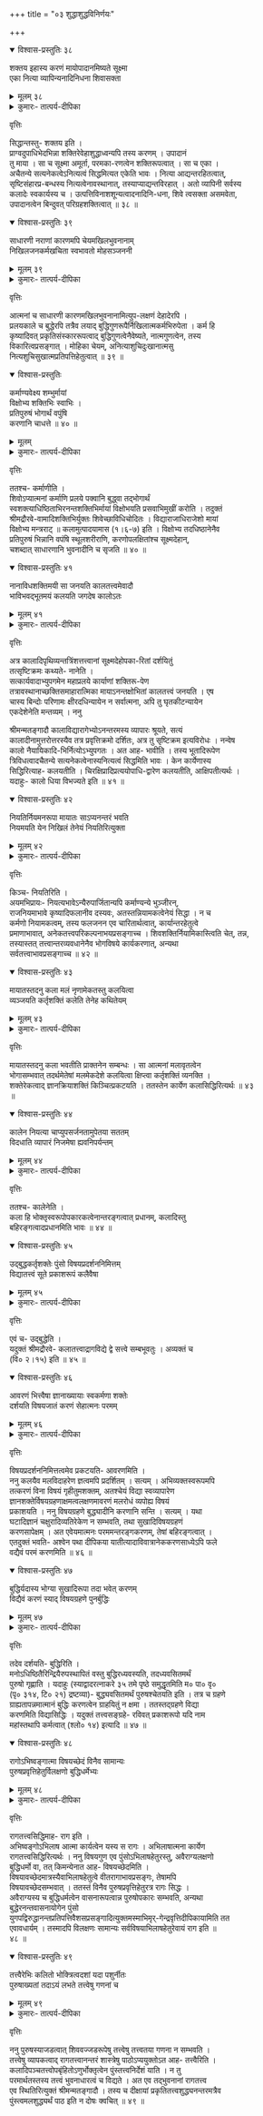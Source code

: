 +++
title = "०३ शुद्धाशुद्धविनिर्णयः"

+++

<details open><summary>विश्वास-प्रस्तुतिः ३८</summary>

शक्तय इहास्य करणं मायोपादानमिष्यते सूक्ष्मा   
एका नित्या व्यापिन्यनादिनिधना शिवासक्ता 
</details>

<details><summary>मूलम् ३८</summary>

शक्तय इहास्य करणं मायोपादानमिष्यते सूक्ष्मा   
एका नित्या व्यापिन्यनादिनिधना शिवासक्ता 
</details>

<details><summary>कुमारः- तात्पर्य-दीपिका</summary>

अथ तृतीयः परिच्छेदः  

अथेदानीं करणोपादानयोः स्वरूपनिरूपणार्थमाह- शक्तय इति ।  
अयमभिप्रायः- पराशक्तिविकारा इच्छाद्याः शक्तयः परमेश्वरस्य करणं   
हस्तादिस्थानीयम् । परास्य शक्तिर्विविधैव श्रुयते स्वाभाविकी ज्ञानबलक्रिया च (श्वे० उ०   
६।८) इति श्रुतेः शक्तिकरणसद्-भावसिद्धिः । मायोपादानं मृत्तन्त्वादिस्थानीय-मिति मायां   
तु प्रकृतिं विद्यात् (श्वे० उ० ४।१०) इति श्रुतेस्तदुपादान-त्वसिद्धिः । तर्हि सा माया   
कस्मान्नोपलभ्यते घटवदित्यत आह- सूक्ष्मेति । सूक्ष्मत्वादनुपलम्भो मायाया   
नासत्त्वादित्यर्थः । तथाहि- अतिदूरत्वातिसामीप्येन्द्रियघातमनोऽनवस्थानसौक्ष्म्य-  
व्यवधानाभिभवसमानाभिहारानुद्भवाः सत एवार्थस्या-नुपलम्भकारणभूता लोके   
दृष्टाः ।  

उत्पतन् व्योम्नि पक्षी सन्नप्यतिदूरतया प्रत्यक्षतो नोपलभ्यते ।   
अतिसामीप्याच्चक्षुस्थमञ्जनं सदपि नाध्यक्षतोऽवगम्यते । मनोऽनवस्थानात्   
कामाद्युपप्लुतचेताः परिषदादिकं न पश्यति । इन्द्रियघाताद्   
अन्धत्वबधिरत्वादेर्घटरूपशब्दाद्यनुपलम्भो भवति । सौक्ष्म्यात् परमाण्वादिकं   
प्रणिहितचित्तोऽपि न पश्यति । व्यवधानादन्तःस्थघटाद्यनुपलम्भः ।   
आदित्यप्रभाभिभूतत्-वाद् दिवा तारका नोपलभ्यन्ते । समानाभिहारात् तोयदमुक्तजल-  
धाराणां जलाशयेऽनुपलम्भः । अनुद्भवात् क्षीराद्यवस्था-यां दध्याद्यनुपलम्भ   
इत्येभिः कारणैः सत एवार्थस्यानुप-लम्भदर्शनान्नानुपलम्भमात्रादसत्त्वनिश्चयः ।   
सप्तमरसस्य प्रमाणाभावादसत्त्वेनानुपलम्भो नैभिः कारणैरिति । मायाया   
विद्यमानायाः सूक्ष्मतयाऽनुपलम्भः, कार्यस्य जगत उत्पादनकारणतया   
तत्सद्भावसिद्धेरिति । तदुक्तं साङ्ख्याचार्यैः-  

अतिदूरात् सामीप्यादिन्द्रियघातान्मनोऽनवस्थानात् ।  
सौक्ष्म्याद् व्यवधानादभिभवात् समानाभिहाराच्च ॥  
सौक्ष्म्यात्तदनुपलब्धिर्नाभावात् कार्यतस्तदुपलब्धेः ।  
(सा० का० ७-८)  

कालाद्यवनिपर्यन्ततत्त्वजातं स्वात्यन्तसदृशोपादान-कारणवत्, कार्यत्वात्,   
यद्यत्कार्यं तत्तत् स्वात्यन्तसदृशोपादान-कारणवद् दृष्टम्, यथा घटशरावादयो   
मृण्मयाः स्वात्यन्त-सदृशमृदुपादानजन्याः, तथेदं तत्त्वजातं कार्यम्, तस्मात्   
स्वात्यन्तसदृशोपादानकारणवदिति । यच्च सर्वेषां तत्त्वानां जडानां जडतया   
सदृशमुपादानं तन्मायाख्यं तत्त्वमिति तत्सिद्धिः । तदुक्तम्-  

कारणगुणात्मकत्वात् कार्यस्याव्यक्तमपि सिद्धम् इति ।  
(सा० का० १४)  

तथा कालाद्यवनिपर्यन्तानि तत्त्वान्यपरिमितैकोपादानानि, परिमितत्वात्, यद्यत्   
परिमितं तत्तदपरिमितैकोपादानं दृष्टम्, यथा घटशरावादयः परिमिता   
अपरिमितैकमृदुपादानाः, तथा कालादयः परिमिताः, तस्मादपरिमितैकोपादाना इति ।   
यदत्रैकमेषामपरिमितमुपादानं सा मायेति । तथा कालादयः   
स्वाव्यक्तावस्थाकारणवन्तः, व्यक्तत्वात्, कूर्माद् व्यज्यमानत-दङ्गवदिति सिद्धा माया ।   
एका सा, अनेकत्वे प्रमाणाभावात् । नन्वेकत्वे च प्रमाणाभावादनेकत्वमिति चेत्, नैवम्,   
एकत्वस्य सत्त्वमात्रेणैव सिद्धत्वात् । अनेकत्वस्य पुनः प्रमाणान्तरापे-क्षया   
सद्भावसिद्धरपि । सा नित्या च, तस्या उपादानान्तराभावे-नाकार्यत्वात् । तदभावे   
चानवस्थाप्रसङ्गः ।  

एतेषामेव पाशानां माया कारणमुच्यते ।  
मूलप्रकृतिरव्यक्ता  

इति मायाया मूलप्रकृतित्वोपादानाच्च सिद्धा । व्यापिनी स चा स्वकार्येषु   
सर्वेष्वनुगमात् । अनादिनिधना उत्पत्तिनाशरहितेत्यर्थः । शिवा शुद्धा,   
गुणबन्धशून्यत्वात् । सैवमुक्ता तत्त्वविद्भिरिति ।  

अथवा एकेत्यनेकोपादानजन्यतां प्रपञ्चस्यारम्भवाद्य-भ्युपगतां   
प्रत्याचष्टे । तथाहि- पृथिव्यप्तेजोवायुतदवयवादी-नां चावयवविभागेनापरमाण्वन्तो   
विनाशः संहारः । न च परमाणोर्विनाशः सम्भवति, अवयवविभागासम्भवात् । स   
चावयवाभावात् । स च परमाणुत्वात् । ततश्च सृष्टिदशायां   
परमाणुद्वयसंयोगादाद्यकार्यस्य द्व्यणुकस्योत्पत्तिः । तत्र   
परमाणुद्वयमुपादानकारणम्, कार्याश्रयत्वात् । तत्संयोगोऽ-समवायिकारणम्,   
स्वाश्रये कार्यारम्भकत्वात् । शेषमदृष्टादि निमित्तकारणम् । ततो द्व्यणुकैस्त्रिभिस्त्र्यण-  
कस्योत्पत्तिः । तत्र च द्व्यणुकत्रयं समवायिकारणम् । तत्संयोगोऽसमवायिकारणम् ।   
शेषं निमित्तकारणमिति । तावदेवमवगन्तव्यम्, यावदन्त्यावय-व्युत्पत्तिरित्यारम्भवादिनो   
वैशेषिकनैयायिकभाट्टप्राभाकराद-यः । पटादिषु स्वन्यूनानेकोपादानत्वोपलम्भात्   
प्रपञ्चस्यापि स्वन्यूनमनेकमुपादानमिति प्राहुः । तत् प्रत्याचष्टे- एकेति । एकस्मात्   
मृत्पिण्डोपादानादनेकघटशरावकुम्भमृदङ्गा-दयः, रुचक-स्वस्तिकाङ्गुलीयकादयो वा   
स्वर्णपिण्डात्, वृक्षाद्वा मञ्जूषाफ-लकादयः । यतोऽध्यक्षेणैव जायमाना   
उपलभ्यन्ते, अतो जगतः कार्यत्वेनोपादानकारणकल्पनायां गौरवपरिहाराय तदेकत्वं   
कल्पनीयमिति नानेकत्वं मूलोपादा-नस्येति । तदुक्तं भगवता वेदव्यासेन- (वचनमेतद्   
भाण्डारकरसंस्करणे महाभारतस्य उद्योगपर्वणि (विदुरनीतौ) १६९ सङ्ख्याके   
ताराङ्किते पाठे समुपलभ्यते ।) एकस्माद् वृक्षाद् यज्ञपात्राणि (राजन्निति तत्रत्यः   
पाठः ।) तक्ष्यात् स्रुक् च द्रोणी बोडनी च इत्यादि । नित्या विनाशरहिता । व्यापिनी   
घटशरावकुम्भादिषु मृद्वत् स्वकार्येषु कालाद्यवन्यन्-तेषु जडतयाऽनुस्यूतेति ।   
अनादिनिधना वृद्धिव्ययशून्या । अवयवो-पचयो वृद्धिः, तदपचयो व्ययः ।   
तद्द्वयरहितेत्यर्थः । एकत्वान्नित्यत्वात् सर्वगतत्वाच्चेति । शिवासक्तेति केचित् पठन्ति । तदा   
शिवे आसक्ता आभीक्ष्ण्येन सम्बद्धा, शिवस्य विग्रहत्वेनावस्थितेत्यर्थः ॥ १ ॥  
</details>

वृत्तिः  

सिद्धान्तस्तु- शक्तय इति ।  
प्राग्वदुपाधिभेदभिन्ना शक्तिरेवेहाशुद्धाध्वन्यपि तस्य करणम् । उपादानं   
तु माया । सा च सूक्ष्मा अमूर्ता, परमका-रणत्वेन शक्तिरूपत्वात् । सा च एका ।   
अचैतन्ये सत्यनेकत्वेऽनित्यत्वं सिद्धमित्यत एकेति भावः । नित्या आद्यन्तरहितत्वात्,   
सृष्टिसंहारप्र-बन्धस्य नित्यत्वेनावस्थानात्, तस्याप्याद्यन्तविरहात् । अतो व्यापिनी सर्वस्य   
कलादेः स्वकार्यस्य च । उत्पत्तिविनाशशून्यत्वादनादिनि-धना, शिवे त्वसक्ता असमवेता,   
उपादानत्वेन बिन्दुवत् परिग्रहशक्तित्वात् ॥ ३८ ॥  


<details open><summary>विश्वास-प्रस्तुतिः ३९</summary>

साधारणी नराणां कारणमपि चेयमखिलभुवनानाम्   
निखिलजनकर्मखचिता स्वभावतो मोहसञ्जननी 
</details>

<details><summary>मूलम् ३९</summary>

साधारणी नराणां कारणमपि चेयमखिलभुवनानाम्   
निखिलजनकर्मखचिता स्वभावतो मोहसञ्जननी 
</details>


<details><summary>कुमारः- तात्पर्य-दीपिका</summary>

तस्या रूपमाह- साधारणीति ।  

अयमभिप्रायः- सकलजीवसाधारणी समाना । यतः सर्व-  
जन्तुशरीरेन्द्रियविषयात्मना परिणममाना सर्वपुरुषोपभोग्या माया, अतोऽस्याः   
सर्वपुरुषसाधारण्यमिति । ननु सर्वपुरुष-साधारण्ये मुक्तस्यापि पुरुषस्य   
शरीराद्यारम्भप्रसङ्ग इत्याशङ्क्याह- निखिलजनकर्मखचितेति । सकलामुक्तजन्तुपुण्या-  
पुण्यमुद्रिता । तेन मुक्तानां कर्माभावात् तन्निमित्तशरीराद्या-रम्भाभाव इति भावः   
। अथवा प्रलयावस्थायां कर्मणां कुत्र वृत्तिरिति वाच्यम् ? न तावदात्मनि, तस्य   
स्वच्छचैतन्यरूपतया निरञ्जनस्य तदाश्रयत्वानुपपत्तेः । तदुक्तम्-  

यथा सर्वगतं सौक्ष्म्यादाकाशं नोपलिप्यते ।  
सर्वत्रावस्थितो देहे तथात्मा नोपलिप्यते ॥ (भ० गी० १३।३२)  
यथा हि धूमसम्पर्कान्नाकाशो मलिनो भवेत् ।  
अन्तःकरणजैर्भावैरात्मा तद्वन्न लिप्यते ॥ इति ।  
(ई० गी० २।२४)  

न च तदा सूक्ष्मदेहाश्रितं कर्मेति वाच्यम्, तस्य तदानीं प्रकृतौ   
निलीनतयाऽसत्त्वात् । न च तदानीं कर्मणामसत्त्वेनाश्र-यत्वस्यानिरूपणीयतेति वाच्यम्,   
कर्मणामसत्त्वे निमित्ताभावेन पुनः सृष्ट्यभावप्रसङ्गात् । तस्मात् क्व तदानीं   
कर्मणां वृत्तिरित्याशङ्क्याह- निखिलजनकर्मखचितेति । स्वभावतो मोहसञ्जननीति । स्वीयेन   
जडत्वभावेनात्मप्रच्छादनं कृत्वा स्वस्मिन्नात्मबुद्धिं कुर्वती पशून् मोहयतीति ।   
तदुक्तं किरणे-  

माया विमोहिनी प्रोक्ता विषयास्वादभोगतः ।  
यत्र तत्र स्थितस्यास्य स्वकर्ममलहेतुतः ॥ इति ।  
(वि० २।१६-१७)  

नन्वव्यक्तं सकलकार्योपादानकारणम्, अतस्ततोऽन्या माया न कल्पनीयेति चेत्,   
नैवम्, तस्य त्रिगुणात्मतया कार्यत्वेन तत्कारण-  
भूतनित्योपादानान्तरस्यावश्यमाश्रयणीयत्वात् । तथाहि- प्रधानं कार्यं   
त्रिगुणात्मकत्वाद् घटादिवदिति तस्य कार्यत्व-सिद्धिः । न चाव्यक्तस्य   
त्रिगुणात्मकत्वमसिद्धमिति वाच्यम्, सत्त्वरजस्तमसां साम्यावस्थारूपतया तस्य   
त्रिगुणात्मकत्वसि-द्धेः । तथा अजामेकां लोहितशुक्लकृष्णाम् (श्वे० उ० ४।५) इत्यादिश्रुतेश्च   
तत्सिद्धिः । ननु-  

प्रकृतिः पुरुषश्चैव नित्यौ कालश्च सत्तम ।  

इत्याद्यागमबाधादयुक्तमेतदिति चेत्, नैवम्, अक्षय्यं ह वै चातुर्मास्ययाजिनः   
सुकृतं भवति (श० ब्रा० २।५।४।१) इति   
वाक्यबोधितसुकृताक्षय्यत्ववन्महदादिकालापेक्षयाधिककाल-सम्बन्धस्य विवक्षितत्वात् ।   
ननु तत्र अनित्यं चातुर्मास्यफलं कार्यत्वाद् इतरकर्मफलवदित्यनुमानादिना   
प्रमाणान्तरेण तदनित्यत्वसिद्धेर्युक्तमक्षय्यपदस्य दीर्घकालसम्बन्धपरत्व-कल्पनमिति   
चेन्न, अत्राप्यव्यक्तानित्यत्वबोधकस्यानुमानस्योक्तत्वात्, आगमस्य सद्भावाच्च । तथा-  

अव्यक्तादभवत् कालः प्रधानं पुरुषः परः ।  
तेभ्यः सर्वमिदं जातम् (३।१)  

इतीश्वरगीतायां प्रधानोत्पादप्रतिपादनात् तदनित्यत्वसि-द्धिः, श्रीविष्णुपुराणे च   
प्रधानपुरुषकालानामुत्पादप्रति-पादनाच्च । तथाहि-  

विष्णोः स्वरूपात् परतो हि ते द्वे   
रूपे प्रधानं पुरुषश्च विप्र ।  
तस्यैव तेऽन्येन धृते वियुक्ते रूपं   
तु यत्तद् द्विज कालसञ्ज्ञम् ॥ इति ।  
(वि० पु० १।२।२४)  

मायां तु प्रकृतिं विद्यात् (श्वे० उ० ४।१०) इति मायामूलोपा-दानत्वप्रतिपादनाच्च   
तत्सिद्धिरिति । तस्मान्माया जगन्मूलोपादा-नमिति सिद्धम् । सा माया हरितालनिभा ।   
तदुक्तम्-  

तद्वाह्ये (वचनमिदं चन्द्रज्ञानस्य स्यात् ।) तु भवेन्माया हरितालाभसन्निभा   
इति ।  

अस्या षडध्वव्याप्तिः- घकारो वर्णः । अघोरहृदयायेत्या-दीनि त्रीणि पदानि । शिम्   
अघोरहृदयाय पञ्चार्णौ मन्त्रौ । माया तत्त्वम् । महातेजादि सप्त भुवनानि । निवृत्तिः   
कला ॥ २ ॥  
</details>

वृत्तिः  

आत्मनां च साधारणी कारणमखिलभुवनानामित्युप-लक्षणं देहादेरपि ।   
प्रलयकाले च बुद्धेरपि तत्रैव लयाद् बुद्धिगुणरूपैर्निखिलात्मकर्मभिरुपेता । कर्म हि   
कृष्यादिवत् प्रकृतिसंस्काररूपत्वाद् बुद्धिगुणत्वेनैवेष्यते, नात्मगुणत्वेन, तस्य   
विकारित्वप्रसङ्गात् । मोहिका चेयम्, अनित्याशुचिदुःखानात्मसु   
नित्यशुचिसुखात्मप्रतिपत्तिहेतुत्वात् ॥ ३९ ॥  

<details open><summary>विश्वास-प्रस्तुतिः</summary>

कर्माण्यवेक्ष्य शम्भुर्मायां   
विक्षोभ्य शक्तिभिः स्वाभिः ।  
प्रतिपुरुषं भोगार्थं वपुंषि   
करणानि चाधत्ते ॥ ४० ॥  
</details>

<details><summary>मूलम्</summary>

कर्माण्यवेक्ष्य शम्भुर्मायां   
विक्षोभ्य शक्तिभिः स्वाभिः ।  
प्रतिपुरुषं भोगार्थं वपुंषि   
करणानि चाधत्ते ॥ ४० ॥  
</details>


<details><summary>कुमारः- तात्पर्य-दीपिका</summary>

ननु कथं भगवान् जगत् सृजति, कैः करणैः, किमर्थं चेत्याशङ्क्याह-   
कर्माणीति ।  
कर्मानुरूपेण प्रतिपुरुषं शरीरेन्द्रियाणि च शब्दादिविष-यांश्च भोगार्थं   
शम्भुरिच्छाभिः स्वाभिः शक्तिभिर्मायां विक्षोभ्य विविधं क्षोभं विकारं कृत्वेति ।   
नह्यपादानादिकं कारणं कर्त्राऽप्रेरितं कार्योत्पादने पर्याप्तमिति क्षोभसिद्धिरिति ॥ ३   
॥  
</details>

वृत्तिः  

ततश्च- कर्माणीति ।  
शिवोऽप्यात्मनां कर्माणि प्रलये पक्वानि बुद्ध्वा तद्भोगार्थं   
स्वशक्त्याधिष्ठिताभिरनन्तशक्तिभिर्मायां विक्षोभयति प्रसवाभिमुखीं करोति । तदुक्तं   
श्रीमद्रौरवे-वामादिशक्तिभिर्युक्तः शिवेच्छाविधिचोदितः । विद्याराजाधिराजेशो मायां   
विक्षोभ्य मन्त्रराट् ॥ कलामुत्पादयामास (१।६-७) इति । विक्षोभ्य तदधिष्ठानेनैव   
प्रतिपुरुषं भिन्नानि वपंषि स्थूलशरीराणि, करणोपलक्षितांश्च सूक्ष्मदेहान्,   
चशब्दात् साधारणानि भुवनादीनि च सृजति ॥ ४० ॥  

<details open><summary>विश्वास-प्रस्तुतिः ४१</summary>

नानाविधशक्तिमयी सा जनयति कालतत्त्वमेवादौ   
भाविभवद्भूतमयं कलयति जगदेष कालोऽतः 
</details>

<details><summary>मूलम् ४१</summary>

नानाविधशक्तिमयी सा जनयति कालतत्त्वमेवादौ   
भाविभवद्भूतमयं कलयति जगदेष कालोऽतः 
</details>

<details><summary>कुमारः- तात्पर्य-दीपिका</summary>

अथेदानीं सर्वकार्यकारणतया तेषु प्रथमोद्दिष्टं कालतत्त्वं लक्षयति- नानेति   
।  
इच्छादिबहुविधशक्तिप्रेरिता माया जनयति कालाख्यं तत्त्वम् । आदौ प्रथमम्,   
कालजन्यानां तत्त्वान्तराणां कालानुत्पत्तौ जननासम्भवात् । ततस्तत्त्वान्तराणि   
तज्जन्यानीति । यथा घटोत्पाद-नाय तत्कारणभूतचक्रादिकं कुलालः प्रथममुत्पादयति,   
तदनुत्पत्तौ घटोत्पादनासम्भवात्, तथा कालं प्रथमं सृजति माया, तस्य   
स्वव्यतिरिक्तसर्वकारणत्वादिति । कालस्य तु स्वोत्पत्तौ कालापेक्षायां   
कालान्तराभ्युपगमेनानवस्थाप्रसङ्गात् तदुत्पत्तौ न कालापेक्षेति   
शिवशक्तिकर्ममायात्मकचतुष्कजन्यः काल इति । तस्य लक्षणमाह- भाविभवद्भूतरूपं   
कलयति जग-देष कालोऽत इति । यत् तत्त्ववशात् पदार्थेषु भाविभवद्भूतरूपा-वभासं   
तत् कालाख्यं तत्त्वम् । अथवा यत् तत्त्वं भाविभवद्-भूतरूपं जगत् कलयति बध्नाति,   
क्षणलवादिरूपेण सङ्ख्याप-यति वा, तत् कालाख्यं तत्त्वमिति । तथा   
वैशेषिकादिभिरप्युक्तम्- परापरव्यतिकरचिरक्षिप्रादिप्रत्ययहेतुः कालः इति । यूनि दिक्कृत-  
परत्वाश्रयेऽपरत्वावभासः, स्थविरे च स्वकृतापरत्वाश्रये परत्वावभासः   
परापरव्यतिकरः, तस्य चिरव्यवहारस्य क्षिप्रव्यवहारस्य च, आदिशब्देन युगपत् करोति   
क्रमेण करोतीत्यादि-व्यवहारस्य च यो हेतुः, स काल इति । अनेनैव लक्षणवाक्येन काल-  
तत्त्वे प्रमाणं चोपन्यस्तम् । तथाहि- भूतत्वादिविशिष्टा बुद्धिर्वि-शेषणपूर्विका,   
विशेष्यज्ञानत्वात्, यद्यद् विशेष्यज्ञानं तत्तद् विशेषणपूर्वकम्, यथा दण्डी कुण्डली   
छत्रीत्यादिविशेष्य-ज्ञानं दण्डादिविशेषणपूर्वकम्, तथा चेदं विशेष्यज्ञानम्, तथा   
चेदं विशेष्यज्ञानम्, तस्माद् विशेषणपूर्वकम् । यदत्र विशेषणं   
नियत्याद्यवनिपर्यन्ततत्त्वव्यतिरिक्तम्, तत् कालतत्त्वमिति तत्सिद्धिः । तस्य चित्रं वर्णम् । तदुक्तम्  

ततः (श्लोकोऽयं चन्द्रज्ञानस्य स्यात् ।) कालनियत्याख्यः सम्पुटो व्याप्य चावृतः ।  
शितिः श्यामोऽरुणः शुक्लः क्वचिद् व्यामिश्रकस्तथा ॥ इति ।  

अस्य षडध्वव्याप्तिः- ङकारो वर्णः । ॐ नमो नम इत्यादि द्वे   
पदे । वां वामदेवगुह्याय पञ्चार्णौ मन्त्रौ । सुखदैकवीरौ भुवने । शान्त्यतीता   
कला ॥ ४ ॥  
</details>

वृत्तिः  

अत्र कालादिपृथिव्यन्तत्रिंशत्तत्त्वानां सूक्ष्मदेहोपका-रितां दर्शयितुं   
तत्सृष्टिक्रमः कथ्यते- नानेति ।  
सत्कार्यवादाभ्युपगमेन महाप्रलये कार्याणां शक्तिरू-पेण   
तत्रावस्थानाच्छक्तिसमाहारात्मिका मायाऽनन्तक्षोभितां कालतत्त्वं जनयति । एष   
चास्य बिन्दोः परिणामः क्षीरदधिन्यायेन न सर्वात्मना, अपि तु घृतकीटन्यायेन   
एकदेशेनेति मन्तव्यम् । ननु  

श्रीमन्मतङ्गादौ कालाविद्यारागेभ्योऽनन्तरमस्य व्यापारः श्रूयते, सत्यं   
कालादीनामुत्तरोत्तरस्यैव तत्र प्रवृत्तिक्रमो दर्शितः, अत्र तु सृष्टिक्रम इत्यविरोधः । नन्वेष   
कालो नैयायिकादि-भिर्नित्योऽभ्युपगतः । अत आह- भावीति । तस्य भूतादिरूपेण   
त्रिविधत्वादचैतन्ये सत्यनेकत्वेनास्यनित्यत्वं सिद्धमिति भावः । केन कार्येणास्य   
सिद्धिरित्याह- कलयतीति । चिरक्षिप्रादिप्रत्ययोपाधि-द्वारेण कलयतीति, आक्षिपतीत्यर्थः ।   
यदाहुः- कालो धिया विभज्यते इति ॥ ४१ ॥  


<details open><summary>विश्वास-प्रस्तुतिः ४२</summary>

नियतिर्नियमनरूपा मायातः साऽप्यनन्तरं भवति   
नियमयति येन निखिलं तेनेयं नियतिरित्युक्ता 
</details>

<details><summary>मूलम् ४२</summary>

नियतिर्नियमनरूपा मायातः साऽप्यनन्तरं भवति   
नियमयति येन निखिलं तेनेयं नियतिरित्युक्ता 
</details>

<details><summary>कुमारः- तात्पर्य-दीपिका</summary>

अथ नियत्या लक्षणमाह- नियतिरिति ।  
मायातत्त्वादेव नियतितत्त्वं कालतत्त्वादनन्तरमुत्पद्यते, कालस्यापि नियत्युत्पत्तौ   
कारणत्वात् । तस्या निरुक्तिपूर्वकं लक्षणमाह- नियमयतीति । येन नियमयति   
व्यवस्थापयति निखिलम्, तेनेयं नियतिसञ्ज्ञयोद्दिष्टा । अनेनैव वाक्येन तस्याः   
प्रमाणमप्युक्तम् । तथाहि- लोके तावत् तिलेषु तैलम्, न सिकतासु; व्रीहिषु तण्डुलाः, न   
मुद्गादिषु; एवमूधसि पयो नान्यावयवेष्वित्यादिनियमो नियामकेन विना न सम्भवतीति   
तन्नियामकं किञ्चिदभ्युपगन्तव्यम्, अन्यथा तन्नियमासम्भवप्रसङ्गात् । यदत्र   
तन्नियामकं तन्नियतितत्त्वमिति तत्सिद्धिः । तदुक्तं पारमेश्वरे-  

अथेदानीं मुनिव्याघ्र कारणस्यामितद्युतेः ।  
शक्तिर्नियामिका पुंसो महासत्त्वेन सर्पिता ॥  
नियामकेन भावेन नियमस्थितिहेतुना ।  
ययाऽणुर्भोगसन्ताने नियम्य विनिवार्यते ॥ …  
व्यवस्थाकारिणी नान्या विद्यते तत्त्वसन्ततौ ।  
कोटिद्वयमसङ्ख्यातं धर्माधर्मात्मकं पशोः ॥  
तदर्थं व्यक्तिमायाति शरीरं सर्वदेहिनाम् ।  
तद्विपाकेष्वनायासं क्षेत्रज्ञं सुनिरूप्य तु ॥  
नियामयति यस्माद् वै तस्मान्नियतिरुच्यते ।  
तयोरभ्याधिकं यच्च दुःखं वाप्यथवा सुखम् ॥  
न ददाति समं धत्ते स्ववीर्येणैव नान्यथा । इत्यादि ।  
(म० पा०, वि० १३।१-२, ५-८)  

नियतेश्च कालवद् वर्णम् । अस्याः षडध्वव्याप्तिः- चकारो वर्णः । गोप्त्रे   
निधनायेति द्वे पदे । यं सद्योजातमूर्तये पञ्चार्णौ मन्त्रौ । नियत्याख्यं तत्त्वम् ।   
संवर्तज्योतिषी भुवने । शान्तिः कला ॥ ५ ॥  
</details>

वृत्तिः  

किञ्च- नियतिरिति ।  
अयमभिप्रायः- नियत्यभावेऽन्यैरुपार्जितान्यपि कर्माण्यन्ये भुञ्जीरन्,   
राजनियमाभावे कृष्यादिफलानीव दस्यवः, अतस्तन्नियामकत्वेनेयं सिद्धा । न च   
कर्मणो नियामकत्वम्, तस्य फलजनन एव चारितार्थत्वात्, कार्यान्तरहेतुत्वे   
प्रमाणाभावात्, अनेकतत्त्वपरिकल्पनाभयप्रसङ्गाच्च । शिवशक्तिर्नियामिकास्त्विति चेत्, तन्न,   
तस्यास्तत् तत्त्वान्तरव्यवधानेनैव भोगविषये कार्यकरणात्, अन्यथा   
सर्वतत्त्वाभावप्रसङ्गाच्च ॥ ४२ ॥  

<details open><summary>विश्वास-प्रस्तुतिः ४३</summary>

मायातस्तदनु कला मलं नृणामेकतस्तु कलयित्वा   
व्यञ्जयति कर्तृशक्तिं कलेति तेनेह कथितेयम् 
</details>

<details><summary>मूलम् ४३</summary>

मायातस्तदनु कला मलं नृणामेकतस्तु कलयित्वा   
व्यञ्जयति कर्तृशक्तिं कलेति तेनेह कथितेयम् 
</details>

<details><summary>कुमारः- तात्पर्य-दीपिका</summary>

अथ कलातत्त्वं निरूपयति- मायात इति ।  
कालनियतितत्त्वादनन्तरं कलातत्त्वं मायात एवोत्पद्यते । येन पशूनामाणवं   
मलमेकस्मिन् प्रदेशे सङ्कुचय्य तेषां कर्तृशक्तिर्व्यक्तीक्रियते, तत् कलातत्त्वम् । यतः   
कर्तृशक्तिरनेन व्यक्तीक्रियते, ततोऽस्याः सद्भावसिद्धिः । तदुक्तम्-  

कलां तदनु माया सा कलयित्वैकतो मलम् ।  
कर्तृत्वव्यञ्जिकां नर्ते कर्तारं हि जडोद्भवः ॥  

मातङ्गे च-  

यथाग्नितप्तं मृत्पात्रं जतुनालिङ्गने क्षमम् ।  
तथाऽणुं कलया विद्धं भोगः शक्नोति वासितुम् …  
भोगधात्री कला ज्ञेया तदाधारश्च पुद्गलः ।…  
भोगानामपि नान्योऽस्ति कलां त्यज्य समाश्रयः ॥  
ततोऽयं नियतः स्पष्टः संसारोऽतिदुरुत्तरः । इत्यादि ।  
(वि० ९।२८,३१,३३)   

तस्मात् कलाख्यं तत्त्वमभ्युपेयमिति ॥ ६ ॥  
</details>

वृत्तिः  

मायातस्तदनु कला भवतीति प्राक्तनेन सम्बन्धः । सा आत्मनां मलावृतत्वेन   
भोगासम्भवात् तदर्थमेतेषां मलमेकदेशे कलयित्वा क्षिप्त्वा कर्तृशक्तिं व्यनक्ति ।   
शक्तेरेकत्वाद् ज्ञानक्रियाशक्तिं किञ्चित्प्रकटयति । ततस्तेन कार्येण कलासिद्धिरित्यर्थः ॥ ४३   
॥  

<details open><summary>विश्वास-प्रस्तुतिः ४४</summary>

कालेन नियत्या चाप्युपसर्जनतामुपेतया सततम्   
विदधाति व्यापारं निजमेषा ह्यवनिपर्यन्तम् 
</details>

<details><summary>मूलम् ४४</summary>

कालेन नियत्या चाप्युपसर्जनतामुपेतया सततम्   
विदधाति व्यापारं निजमेषा ह्यवनिपर्यन्तम् 
</details>

<details><summary>कुमारः- तात्पर्य-दीपिका</summary>

तत्त्वत्रयं सर्वत्रोपयुज्यत इत्याह- कालेनेति ।  

यया कालनियतिसहितया मायामात्रवस्थानाद्यवन्यन्तकार्यजातं विदधाति करोति,   
सेयं कलेति । वर्णश्चास्याः श्वेतपीतारुणकृष्णमिश्रात्मकः । तदुक्तम्-  

कला (श्लोकोऽयं चन्द्रज्ञानस्य स्यात् ।) तत्त्वं परं तस्माद्   
विद्यातत्त्वादशोभनम् ।  
श्वेतपीतारुणं कृष्णं मिश्रवर्णं द्वचित् तथा ॥ इति ।  

अस्याः षडध्वव्याप्तिः- एकारो वर्णः ।   
सर्वयोगाधिगतायेत्यादि द्वे पदे । यं अस्त्राय पञ्चवर्णौ मन्त्रौ । कलाख्यं तत्त्वम् ।   
पञ्चान्तकसूकरौ भुवने । विद्या कला ॥ ७ ॥  
</details>

वृत्तिः  

ततश्च- कालेनेति ।  
कला हि भोक्तृस्वरूपोपकारकत्वेनान्तरङ्गत्वात् प्रधानम्, कलादिस्तु   
बहिरङ्गत्वादप्रधानमिति भावः ॥ ४४ ॥  

<details open><summary>विश्वास-प्रस्तुतिः ४५</summary>

उद्बुद्धकर्तृशक्तेः पुंसो विषयप्रदर्शननिमित्तम्   
विद्यातत्त्वं सूते प्रकाशरूपं कलैवैषा 
</details>

<details><summary>मूलम् ४५</summary>

उद्बुद्धकर्तृशक्तेः पुंसो विषयप्रदर्शननिमित्तम्   
विद्यातत्त्वं सूते प्रकाशरूपं कलैवैषा 
</details>

<details><summary>कुमारः- तात्पर्य-दीपिका</summary>

इदानीमशुद्धविद्यास्वरूपमाह- उद्बुद्धेति ।  
कलयाऽभिव्यक्तकर्तृशक्तेः पुरुषस्य विषयानुभवार्थं कला विद्यातत्त्वं जनयति   
। तस्याः प्रकाशरूपत्वेन विषयप्रदर्शनहेतुत्वसम्भव इति । अन्ये तु मायात एव   
विद्योत्पत्तिं ब्रुवते । तदुक्तं शैवरहस्ये-  

सुखदुःखमोहवपुषो भोग्या या व्यञ्जिका च सा बुद्धेः ।  
मायात एव विद्या प्रकाशरूपा समुद्भवति ॥ इति ॥ ८ ॥  
</details>

वृत्तिः  

एवं च- उद्बुद्धेति ।  
यदुक्तं श्रीमद्रौरवे- कलातत्त्वाद्रागविद्ये द्वे सत्त्वे सम्बभूवतुः । अव्यक्तं च   
(वि० २।१५) इति ॥ ४५ ॥  

<details open><summary>विश्वास-प्रस्तुतिः ४६</summary>

आवरणं भित्त्वैषा ज्ञानाख्यायाः स्वकर्मणा शक्तेः   
दर्शयति विषयजातं करणं सेहात्मनः परमम् 
</details>

<details><summary>मूलम् ४६</summary>

आवरणं भित्त्वैषा ज्ञानाख्यायाः स्वकर्मणा शक्तेः   
दर्शयति विषयजातं करणं सेहात्मनः परमम् 
</details>

<details><summary>कुमारः- तात्पर्य-दीपिका</summary>

तस्या विषयप्रदर्शनप्रकारमाह- आवरणमिति ।  

एषा विद्या स्वसामर्थ्येनैव पुद्गलस्य ज्ञानशक्तेस्तिरोधानां सम्भिद्य   
विषयसमूहं दर्शयतीति सा विद्येह संसारमार्गे पशोरात्मनः प्रकृष्टं करणमिति ॥   
९ ॥  
</details>

वृत्तिः  

विषयप्रदर्शननिमित्तत्वमेव प्रकटयति- आवरणमिति ।  
ननु कलयैव मलविदाहरेण ज्ञत्वमपि प्रदर्शितम् । सत्यम् । अभिव्यक्तस्वरूपमपि   
तत्करणं विना विषयं गृहीतुमशक्तम्, अतश्चेयं विद्या स्वव्यापारेण   
ज्ञानशक्तेर्विषयग्रहणाक्षमत्वलक्षणमावरणं मलरोधं व्यपोह्य विषयं   
प्रकाशयति । ननु विषयग्रहणे बुद्ध्यादीनि करणानि सन्ति । सत्यम् । यथा   
घटादिज्ञानं चक्षुरादिव्यतिरेकेण न सम्भवति, तथा सुखादिविषयग्रहणं   
करणसापेक्षम् । अत एवेयमात्मनः परममन्तरङ्गकरणम्, तेषां बहिरङ्गत्वात् ।   
एतदुक्तं भवति- अश्वेन पथा दीपिकया यातीत्यादाविवात्रानेककरणसाध्येऽपि फले   
वद्यैवं परमं करणमिति ॥ ४६ ॥  

<details open><summary>विश्वास-प्रस्तुतिः ४७</summary>

बुद्धिर्यदास्य भोग्या सुखादिरूपा तदा भवेत् करणम्   
विद्यैवं करणं स्याद् विषयग्रहणे पुनर्बुद्धिः 
</details>

<details><summary>मूलम् ४७</summary>

बुद्धिर्यदास्य भोग्या सुखादिरूपा तदा भवेत् करणम्   
विद्यैवं करणं स्याद् विषयग्रहणे पुनर्बुद्धिः 
</details>

<details><summary>कुमारः- तात्पर्य-दीपिका</summary>

ननु शब्दादिविषयाध्यवसायो बुद्धिः, अतस्तयैव विषयप्रदर्शने सिद्धे किमर्थ   
विद्यातत्त्वपरिकल्पनमित्याशङ्क्याह- बुद्धिरिति ।  
यदा सत्त्वरजस्तमोगुणात्मिका बुद्धिः सुखःदुखमोहनरूपेण परिणता   
भोक्तुरात्मनो भोग्या भवति, तदेयं विद्या करणं भवेत् । विषयग्रहणे तु बुद्धिरेव   
करणं भविष्यतीति बुद्ध्याऽध्यवसितमर्थं पुरुषश्चेतयतीति । तदयुक्तम्, पुरुषस्य   
चितेरक्रियात्मकत्वाद् विरुद्धक्रियत्वाच्चेति । तस्माद् बुद्ध्याध्यवसितमशुद्धविद्ययानुभवति   
पुरुष इति युक्तम्, पुरुषाद् भिन्नत्वान्मायाकार्यत्वाच्चाशुद्धविद्यायाः   
परिणामादिसम्भवादिति । न च बुद्धिः स्वप्रकाशात्मिका कार्यत्वात् सगुणत्वाद्   
घटादिवदिति बुद्धेः स्वव्यतिरिक्तप्रकाश्यत्वसिद्धिः, तहा बुद्धिः प्रकाश्या जडत्वात्, जडा   
च सा कार्यत्वाद् घटादिवदिति । न च बुद्ध्यन्तरग्राह्या बुद्धिः, तदभावात् । न च   
वृत्त्यन्तरेण तद्ग्रहणम्, बुद्धेरेकदैव वृत्तिद्वयासम्भवात् । न चाशुद्धं शुद्धविद्या   
वेदयतीति । यदशुद्धावेदकं परं तदशुद्धविद्याख्यं तत्त्वमिति तत्सिद्धिः । तदुक्तं   
पारमेश्वरे-  

प्रतिपत्त्यागतान् भोगान् क्रमशो व्यूढगोचरान् ।  
भोगभुक् प्रतिजानाति विद्ययात्मनिषण्णया …  
ख्यातिः प्रधानिकान् भावान् विवेचयितुमुद्यता ।  
यदा तदात्मवर्तिन्या विद्यया सुनिरूप्यताम् ॥ इति ।  
(वि० १०।१३-१४, १८-१९)  

अशुद्धं बुद्धितत्त्वं वेदयतीत्यशुद्धविद्या, अशुद्धा चासौ विद्येति वा,   
मलादिनाऽशुद्धस्य क्षेत्रज्ञस्य विद्येति वा । तस्याः सिद्धिः शुद्धविद्यातः,   
शुद्धविद्यायाः शिवाव्यतिरिक्तया  

स्वयम्प्रकाशया परमशक्त्येति शैवसिद्धान्तः,  

विद्येयं सर्वभावनामशुद्धार्थप्रदायिका ।  
शिवसद्भावकुशला विद्यान्या शुद्धगोचरा ॥  

इत्याद्युक्तत्वात् । तस्या वर्णमिन्द्रगोपनिभम् । तदुक्तम्-  

विद्यातत्त्वं (चन्द्रज्ञानस्य वचनमिदं प्रतीयते ।) परं रागादशुद्धं   
पशुमोहनम् ।  
इद्रगोपकसङ्काशं क्वचिच्चामीकरप्रभम् ॥ इति ।  

अस्याः षडध्वव्याप्तिः- जकारो वर्णः । ज्योतीरूपायेत्यादि द्वे   
पदे । वां नेत्रत्रयाय पञ्चार्णौ मन्त्रौ । अशुद्धविद्याख्यं तत्त्वम् । चण्डक्रोधौ   
भुवने । प्रतिष्ठा कला ॥ १० ॥  
</details>

वृत्तिः  

तदेव दर्शयति- बुद्धिरिति ।  
मनोऽधिष्ठितैरिन्द्रियैरुपस्थापितं वस्तु बुद्धिरध्यवस्यति, तदध्यवसितमर्थं   
पुरुषो गृह्णाति । यदाहुः (स्याद्वादरत्नाकरे ३५ तमे पृष्ठे समुद्धृतमिति म० पा० वृ०   
(पृ० ३१४, टि० २१) द्रष्टव्या)- बुद्ध्यवसितमर्थं पुरुषश्चेतयति इति । तत्र च ग्रहणे   
ग्राह्यतापन्नमात्मानं बुद्धिः करणत्वेन ग्राहयितुं न क्षमा । ततस्तद्ग्रहणे विद्या   
करणमिति विद्यासिद्धिः । यदुक्तं तत्त्वसङ्ग्रहे- रविवत् प्रकाशरूपो यदि नाम   
महांस्तथापि कर्मत्वात् (श्लो० १४) इत्यादि ॥ ४७ ॥  

<details open><summary>विश्वास-प्रस्तुतिः ४८</summary>

रागोऽभिष्वङ्गात्मा विषयच्छेदं विनैव सामान्यः   
पुरुषप्रवृत्तिहेतुर्विलक्षणो बुद्धिधर्मेभ्यः 
</details>

<details><summary>मूलम् ४८</summary>

रागोऽभिष्वङ्गात्मा विषयच्छेदं विनैव सामान्यः   
पुरुषप्रवृत्तिहेतुर्विलक्षणो बुद्धिधर्मेभ्यः 
</details>

<details><summary>कुमारः- तात्पर्य-दीपिका</summary>

इदानीं रागतत्त्वं निरूपयति- राग इति ।  
अभिष्वङ्गात्मा रागो विषयमन्तरेण पुरुषप्रवृत्तेः सामान्यो हेतुः । केचिद्   
रागतत्त्वस्य बुद्धिधर्मत्वमिच्छन्ति । तन्निरस्यति- विलक्षणो बुद्धिधर्मेभ्यः इति ।   
विषयप्रदर्शनद्वारेण पुरुषप्रवृत्तिहेतुभूतो बुद्धिधर्मो रागः । अस्य विषयावभासेन   
विना पुरुषप्रवृत्तिहेतुत्वाद् बुद्धिधर्मवैलक्षण्यसिद्धिः । मुमुक्षोर्विषयवितृष्णस्य   
तत्साधने विषयावभासेन विना प्रवृत्तिर्दृष्टा । अतस्तत्प्रवृत्तिहेतुभूतं   
रागतत्त्वमभ्युपेतव्यम् । तदुक्तं मतङ्गपारमेश्वरे-  

अथाणोर्विसृतस्यास्य कलाविद्धस्य वेगतः ।  
प्रवृत्तस्याभिलाषेण विद्ययोन्मीलितस्य च …  
येनासौ रञ्जितः क्षिप्रं भोगभुक् भोगतत्परः ।…  
रागोऽन्योऽपि परः सूक्ष्मो विशिष्टोऽस्मान्मदात्मकात् ॥  

येन नैःश्रेयसे पुंसां प्रवृत्तिरुपजायते ।  
दृश्यते च विरक्तानां नराणां बन्धगोचरात् ।  
आचार्यान्वेषणे रागः शिवमिद्धिश्य सादरम् ॥ इत्यादि ।  

किरणे च-  

रागरञ्जितचिद्धर्मः संयुक्तश्च त्रिभिर्गुणैः ।  
बिद्ध्यादिकरणानीकसम्बन्धाद् बध्यते पशुः ॥ इत्यादि ।(वि० १।१७)  

तस्माद् रागतत्त्वसद्भावः सिद्धः । तस्य वर्णं कुङ्कुमाभं । तदुक्तम्-  

तद्वाह्ये (वचनमिदं चन्द्रज्ञानस्य स्यात् ।) रागतत्त्वं तु कुङ्कुमोदरसन्निभम्   
इति ।  

अस्य षडध्वव्याप्तिः- झकारो वर्णः । परमात्मन्नित्यादि द्वे   
पदे । शिं कवचाय पञ्चार्णौ मन्त्रौ । रागाख्यं तत्त्वम् । प्रचण्डादीनि पञ्च   
भुवनानि । निवृत्तिः कला ॥ ११ ॥  
</details>

वृत्तिः  

रागतत्त्वसिद्धिमाह- राग इति ।  
अभिष्वङ्गोऽभिलाष आत्मा कार्यत्वेन यस्य स रागः । अभिलाषात्मना कार्येण   
रागतत्त्वसिद्धिरित्यर्थः । ननु विषयगुण एव पुंसोऽभिलाषहेतुरस्तु, अवैराग्यलक्षणो   
बुद्धिधर्मो वा, तत् किमन्येनात आह- विषयच्छेदमिति ।   
विषयावच्छेदमात्रस्यैवाभिलाषहेतुत्वे वीतरागाभावप्रसङ्गः, तेषामपि   
विषयावच्छेदसम्भवात् । ततस्तं विनैव पुरुषप्रवृत्तिहेतुरत्र रागः सिद्धः ।   
अवैराग्यस्य च बुद्धिधर्मत्वेन वासनारूपत्वान्न पुरुषोपकारः सम्भवति, अन्यथा   
बुद्धेरनन्तवासनायोगेन पुंसो   
युगपद्विरुद्धानन्तप्रतिपत्तिवैशसप्रसङ्गादित्युक्तमस्माभिमृर्-गेन्द्रवृत्तिदीपिकायामिति तत   
एवावधार्यम् । तस्मादपि विलक्षणः सामान्यः सर्वविषयाभिलाषहेतुरेवायं राग इति ॥   
४८ ॥  

<details open><summary>विश्वास-प्रस्तुतिः ४९</summary>

तत्त्वैरेभिः कलितो भोक्त्रित्वदशां यदा पशुर्नीतः   
पुरुषाख्यतां तदाऽयं लभते तत्त्वेषु गणनां च 
</details>

<details><summary>मूलम् ४९</summary>

तत्त्वैरेभिः कलितो भोक्त्रित्वदशां यदा पशुर्नीतः   
पुरुषाख्यतां तदाऽयं लभते तत्त्वेषु गणनां च 
</details>

<details><summary>कुमारः- तात्पर्य-दीपिका</summary>

अथेदानीं पुरुषतत्त्वस्वरूपमाह- तत्त्वैरिति ।  
यदायमीश्वर एभिः कालनियतिकलाविद्यारागाख्यैः पञ्चभिस्तत्त्वैः सम्बन्धात्   
पशुभावं प्राप्य भोक्तृत्वावस्थां प्राप्नोति, तदा व्यक्तादिचतुर्विंशतितत्त्वमये पुरि   
शयनात् पुरुषसञ्ज्ञां च लभते, शिवतत्त्वव्यतिरेकेण तत्त्वेषु गणनां चेति । तस्य   
वर्णः स्वतः शुद्धः, उपाधितोऽनेकवर्णः । अस्य षडध्वव्याप्तिः- ञकारो वर्णः ।   
व्योमिन्नित्यादि द्वे पदे । मं शिखायै पञ्चार्णौ मन्त्रौ । पुरुषाख्यं तत्त्वम् ।   
वामादीनि षड् भुवनानि । शान्त्यतीता कला ॥ १२ ॥  

इति तत्त्वप्रकाशतात्पर्यदीपिकायां शुद्धाशुद्धविनिर्णयः तृतीयः परिच्छेदः ॥  
</details>

वृत्तिः  

ननु पुरुषस्याजडत्वात् शिववज्जडरूपेषु तत्त्वेषु तत्त्वतया गणना न सम्भवति ।   
तत्त्वेषु व्यापकत्वाद् रागतत्त्वानन्तरं शास्त्रेषु पाठोऽप्ययुक्तोऽत आह- तत्त्वैरिति ।  
कलादिपञ्चतत्त्वोपबृंहितोऽणुर्भोक्तृत्वेन पुंस्तत्त्वनिर्देशं याति । न तु   
परमार्थतस्तस्य तत्त्वं भुवनाधारत्वं च विद्यते । अत एव तद्भुवनानां रागतत्त्व   
एव स्थितिरित्युक्तं श्रीमन्मतङ्गादौ । तस्य च दीक्षायां प्रकृतितत्त्वशुद्ध्यनन्तरमत्रैव   
पुंस्त्वमलशुद्ध्यर्थं पाठ इति न दोषः क्वचित् ॥ ४९ ॥  
